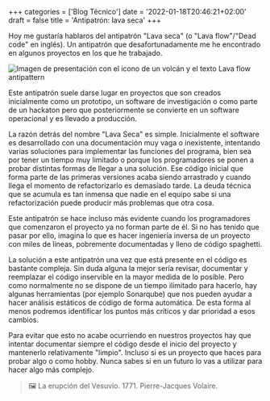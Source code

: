 +++
categories = ['Blog Técnico']
date = '2022-01-18T20:46:21+02:00'
draft = false
title = 'Antipatrón: lava seca'
+++

Hoy me gustaría hablaros del antipatrón "Lava seca" (o "Lava flow"/"Dead code" en inglés). Un antipatrón que desafortunadamente me he encontrado en algunos proyectos en los que he trabajado.

![Imagen de presentación con el icono de un volcán y el texto Lava flow antipattern](imgs/lava_flow_antipattern_card.png)

Este antipatrón suele darse lugar en proyectos que son creados inicialmente como un prototipo, un software de investigación o como parte de un hackaton pero que posteriormente se convierte en un software operacional y es llevado a producción.

La razón detrás del nombre "Lava Seca" es simple. Inicialmente el software es desarrollado con una documentación muy vaga o inexistente, intentando varias soluciones para implementar las funciones del programa, bien sea por tener un tiempo muy limitado o porque los programadores se ponen a probar distintas formas de llegar a una solución. Ese código inicial que forma parte de las primeras versiones acaba siendo arrastrado y cuando llega el momento de refactorizarlo es demasiado tarde. La deuda técnica que se acumula es tan inmensa que nadie en el equipo sabe si una refactorización puede producir más problemas que otra cosa.

Este antipatrón se hace incluso más evidente cuando los programadores que comenzaron el proyecto ya no forman parte de él. Si no has tenido que pasar por ello, imagina lo que es hacer ingeniería inversa de un proyecto con miles de líneas, pobremente documentadas y lleno de código spaghetti.

La solución a este antipatrón una vez que está presente en el código es bastante compleja. Sin duda alguna la mejor sería revisar, documentar y reemplazar el código inservible en la mayor medida de lo posible. Pero como normalmente no se dispone de un tiempo ilimitado para hacerlo, hay algunas herramientas (por ejemplo Sonarqube) que nos pueden ayudar a hacer análisis estáticos de código de forma automática. De esta forma al menos podremos identificar los puntos más críticos y dar prioridad a esos cambios.

Para evitar que esto no acabe ocurriendo en nuestros proyectos hay que intentar documentar siempre el código desde el inicio del proyecto y mantenerlo relativamente "limpio". Incluso si es un proyecto que haces para probar algo o como hobby. Nunca sabes si en un futuro lo vas a utilizar para hacer algo más complejo.

> 🖼️ La erupción del Vesuvio. 1771. Pierre-Jacques Volaire. 